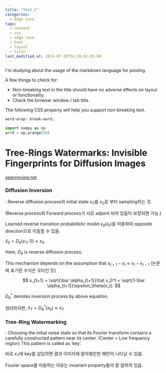 ```yaml
---
title: "Test_C"
categories:
  - Edge Case
tags:
  - content
  - css
  - edge case
  - html
  - layout
  - title
last_modified_at: 2024-07-10T14:10:02-05:00
---
```


I'm studying about the usage of the markdown language for posting.

A few things to check for:

  * Non-breaking text in the title should have no adverse effects on layout or functionality.
  * Check the browser window / tab title.

The following CSS property will help you support non-breaking text.

```css
word-wrap: break-word;
```
``` python
import numpy as np
arr0 = np.arange(10)
```
# Tree-Rings Watermarks: Invisible Fingerprints for Diffusion Images

[openreview.net](https://openreview.net/pdf?id=Z57JrmubNl)

### Diffusion Inversion

: Reverse diffusion process의 initial state $x_T$를 $x_0$로 부터 sampling하는 것.

(Reverse process와 Forward process가 서로 adjoint 되어 있음이 보장되면 가능.)

Learned reverse transition probabilistic model $\epsilon_\theta(x_t)$을 이용하여 opposite direction으로 이동할 수 있음.

$\hat x_0=D_\theta(x_T,0)\approx x_0$

Here, $D_\theta$ is reverse diffusion process.

This mechanism depends on the assumption that  $x_{t+1}-x_t\approx x_{t}-x_{t-1}$ (논문에 표기된 수식은 오타인 듯)

$$
x_{t+1} = \sqrt{\bar \alpha_{t+1}}\hat x_0^t + \sqrt{1-\bar \alpha_{t+1}}\epsilon_\theta(x_t).
$$

$D^\dagger_\theta$ denotes inversion process by above equation.

정리하자면, $\hat x_T=D^\dagger_\theta(x_0)\approx x_T$

### Tree-Ring Watermarking

: Choosing the initial noise state so that its Fourier transform contains a carefully constructed pattern near its center. (Center = Low frequency region) This pattern is called as ‘key’.

바로 $x_T$에 key를 삽입하면 결과 이미지에 알아챌만한 패턴이 나타날 수 있음. 

Fourier space를 이용하는 이유는 invariant property들이 잘 알려져 있음.
